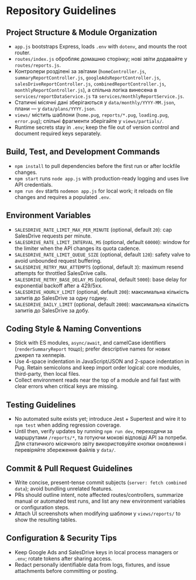 # Repository Guidelines

## Project Structure & Module Organization
- `app.js` bootstraps Express, loads `.env` with `dotenv`, and mounts the root router.
- `routes/index.js` обробляє домашню сторінку; нові звіти додавайте у `routes/reports.js`.
- Контролери розділені за звітами (`homeController.js`, `summaryReportController.js`, `googleAdsReportController.js`, `salesDriveReportController.js`, `combinedReportController.js`, `monthlyReportController.js`), а спільна логіка винесена в `services/reportDataService.js` та `services/monthlyReportService.js`.
- Статичні місячні дані зберігаються у `data/monthly/YYYY-MM.json`, плани — у `data/plans/YYYY.json`.
- `views/` містить шаблони (`home.pug`, `reports/*.pug`, `loading.pug`, `error.pug`); спільні фрагменти зберігайте у `views/partials/`.
- Runtime secrets stay in `.env`; keep the file out of version control and document required keys separately.

## Build, Test, and Development Commands
- `npm install` to pull dependencies before the first run or after lockfile changes.
- `npm start` runs `node app.js` with production-ready logging and uses live API credentials.
- `npm run dev` starts `nodemon app.js` for local work; it reloads on file changes and requires a populated `.env`.

## Environment Variables
- `SALESDRIVE_RATE_LIMIT_MAX_PER_MINUTE` (optional, default `20`): cap SalesDrive requests per minute.
- `SALESDRIVE_RATE_LIMIT_INTERVAL_MS` (optional, default `60000`): window for the limiter when the API changes its quota cadence.
- `SALESDRIVE_RATE_LIMIT_QUEUE_SIZE` (optional, default `120`): safety valve to avoid unbounded request buffering.
- `SALESDRIVE_RETRY_MAX_ATTEMPTS` (optional, default `3`): maximum resend attempts for throttled SalesDrive calls.
- `SALESDRIVE_RETRY_BASE_DELAY_MS` (optional, default `5000`): base delay for exponential backoff after a 429/5xx.
- `SALESDRIVE_HOURLY_LIMIT` (optional, default `200`): максимальна кількість запитів до SalesDrive за одну годину.
- `SALESDRIVE_DAILY_LIMIT` (optional, default `2000`): максимальна кількість запитів до SalesDrive за добу.

## Coding Style & Naming Conventions
- Stick with ES modules, `async/await`, and camelCase identifiers (`renderSummaryReport` тощо); prefer descriptive names for нових джерел та хелперів.
- Use 4-space indentation in JavaScript/JSON and 2-space indentation in Pug. Retain semicolons and keep import order logical: core modules, third-party, then local files.
- Collect environment reads near the top of a module and fail fast with clear errors when critical keys are missing.

## Testing Guidelines
- No automated suite exists yet; introduce Jest + Supertest and wire it to `npm test` when adding regression coverage.
- Until then, verify updates by running `npm run dev`, переходячи за маршрутами `/reports/*`, та готуючи мокові відповіді API за потреби. Для статичного місячного звіту використовуйте кнопки оновлення і перевіряйте збереження файлів у `data/`.

## Commit & Pull Request Guidelines
- Write concise, present-tense commit subjects (`server: fetch combined data`); avoid bundling unrelated features.
- PRs should outline intent, note affected routes/controllers, summarize manual or automated test runs, and list any new environment variables or configuration steps.
- Attach UI screenshots when modifying шаблони у `views/reports/` to show the resulting tables.

## Configuration & Security Tips
- Keep Google Ads and SalesDrive keys in local process managers or `.env`; rotate tokens after sharing access.
- Redact personally identifiable data from logs, fixtures, and issue attachments before committing or posting.
